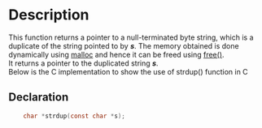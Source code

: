 # Description
This function returns a pointer to a null-terminated byte string, which is a duplicate of the string pointed to by _**s**_. The memory obtained is done dynamically using [malloc](https://www.geeksforgeeks.org/calloc-versus-malloc/) and hence it can be freed using [free()](https://www.geeksforgeeks.org/g-fact-30/).   
It returns a pointer to the duplicated string _**s**_.  
Below is the C implementation to show the use of strdup() function in C

## Declaration

```c
	char *strdup(const char *s);
```

